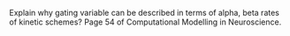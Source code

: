 Explain why gating variable can be described in terms of alpha, beta rates of kinetic schemes? Page 54 of Computational Modelling in Neuroscience.
